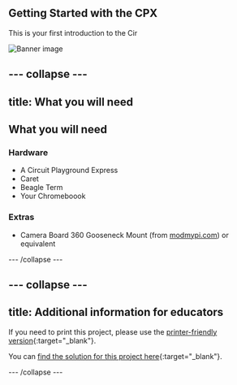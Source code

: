 ## Getting Started with the CPX

This is your first introduction to the Cir

![Banner image](images/banner.png)

--- collapse ---
---
title: What you will need
---
## What you will need

### Hardware
- A Circuit Playground Express
- Caret
- Beagle Term
- Your Chromeboook

### Extras

- Camera Board 360 Gooseneck Mount (from [modmypi.com](https://www.modmypi.com/raspberry-pi/camera/camera-cases/camera-board-360-gooseneck-mount)) or equivalent

--- /collapse ---

--- collapse ---
---
title: Additional information for educators
---

If you need to print this project, please use the [printer-friendly version](https://projects.raspberrypi.org/en/projects/parent-detector/print){:target="_blank"}.

You can [find the solution for this project here](http://rpf.io/p/en/parent-detector-get){:target="_blank"}.

--- /collapse ---

